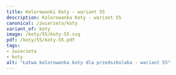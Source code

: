 ```yaml
---
title: Kolorowanki Koty - wariant 55
description: Kolorowanka Koty - wariant 55
canonical: /zwierzeta/koty
variant_of: koty
image: /koty/55/koty-55.svg
pdf: /koty/55/koty-55.pdf
tags:
- zwierzeta
- koty
alt: "Łatwa kolorowanka koty dla przedszkolaka - wariant 55"
---
```

